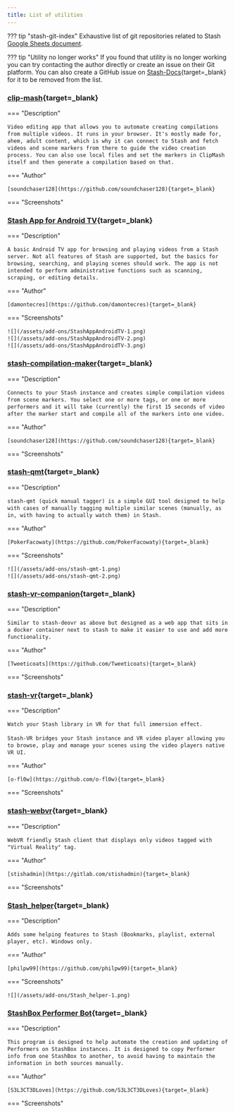 ```yaml
---
title: List of utilities
---
```


??? tip "stash-git-index"
    Exhaustive list of git repositories related to Stash [Google Sheets document](https://docs.google.com/spreadsheets/d/1yudaRDo_3ZOVivviffvQiSGU_gNpgkG4kIYrJP6DHP4/edit?usp=sharing).

??? tip "Utility no longer works"
    If you found that utility is no longer working you can try contacting the author directly or create an issue on their Git platform. You can also create a GitHub issue on [Stash-Docs](https://github.com/stashapp/Stash-Docs){target=_blank} for it to be removed from the list.

### [clip-mash](https://github.com/soundchaser128/clip-mash){target=_blank}

=== "Description"

    Video editing app that allows you to automate creating compilations from multiple videos. It runs in your browser. It's mostly made for, ahem, adult content, which is why it can connect to Stash and fetch videos and scene markers from there to guide the video creation process. You can also use local files and set the markers in ClipMash itself and then generate a compilation based on that.

=== "Author"

    [soundchaser128](https://github.com/soundchaser128){target=_blank}

=== "Screenshots"

### [Stash App for Android TV](https://github.com/damontecres/StashAppAndroidTV){target=_blank}

=== "Description"

    A basic Android TV app for browsing and playing videos from a Stash server. Not all features of Stash are supported, but the basics for browsing, searching, and playing scenes should work. The app is not intended to perform administrative functions such as scanning, scraping, or editing details.

=== "Author"

    [damontecres](https://github.com/damontecres){target=_blank}

=== "Screenshots"

    ![](/assets/add-ons/StashAppAndroidTV-1.png)  
    ![](/assets/add-ons/StashAppAndroidTV-2.png)  
    ![](/assets/add-ons/StashAppAndroidTV-3.png)

### [stash-compilation-maker](https://github.com/soundchaser128/stash-compilation-maker){target=_blank}

=== "Description"

    Connects to your Stash instance and creates simple compilation videos from scene markers. You select one or more tags, or one or more performers and it will take (currently) the first 15 seconds of video after the marker start and compile all of the markers into one video.

=== "Author"

    [soundchaser128](https://github.com/soundchaser128){target=_blank}

=== "Screenshots"

### [stash-qmt](https://github.com/PokerFacowaty/stash-qmt){target=_blank}

=== "Description"

    stash-qmt (quick manual tagger) is a simple GUI tool designed to help with cases of manually tagging multiple similar scenes (manually, as in, with having to actually watch them) in Stash.

=== "Author"

    [PokerFacowaty](https://github.com/PokerFacowaty){target=_blank}

=== "Screenshots"

    ![](/assets/add-ons/stash-qmt-1.png)  
    ![](/assets/add-ons/stash-qmt-2.png)

### [stash-vr-companion](https://github.com/Tweeticoats/stash-vr-companion){target=_blank}

=== "Description"

    Similar to stash-deovr as above but designed as a web app that sits in a docker container next to stash to make it easier to use and add more functionality.

=== "Author"

    [Tweeticoats](https://github.com/Tweeticoats){target=_blank}

=== "Screenshots"

### [stash-vr](https://github.com/o-fl0w/stash-vr){target=_blank}

=== "Description"

    Watch your Stash library in VR for that full immersion effect.

    Stash-VR bridges your Stash instance and VR video player allowing you to browse, play and manage your scenes using the video players native VR UI.  

=== "Author"

    [o-fl0w](https://github.com/o-fl0w){target=_blank}

=== "Screenshots"
### [stash-webvr](https://gitlab.com/stish/stash-webvr){target=_blank}

=== "Description"

    WebVR friendly Stash client that displays only videos tagged with "Virtual Reality" tag.

=== "Author"

    [stishadmin](https://gitlab.com/stishadmin){target=_blank}

=== "Screenshots"

### [Stash_helper](https://github.com/philpw99/Stash_Helper){target=_blank}

=== "Description"

    Adds some helping features to Stash (Bookmarks, playlist, external player, etc). Windows only.

=== "Author"

    [philpw99](https://github.com/philpw99){target=_blank}

=== "Screenshots"

    ![](/assets/add-ons/Stash_helper-1.png)

### [StashBox Performer Bot](https://github.com/S3L3CT3DLoves/StashBots){target=_blank}

=== "Description"

    This program is designed to help automate the creation and updating of Performers on StashBox instances. It is designed to copy Performer info from one StashBox to another, to avoid having to maintain the information in both sources manually.

=== "Author"

    [S3L3CT3DLoves](https://github.com/S3L3CT3DLoves){target=_blank}

=== "Screenshots"









